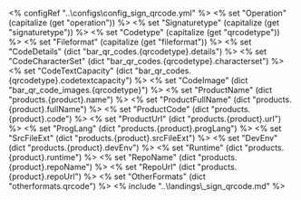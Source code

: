 <% configRef "..\\configs\\config_sign_qrcode.yml" %>
<% set "Operation" (capitalize (get "operation")) %>
<% set "Signaturetype" (capitalize (get "signaturetype")) %>
<% set "Codetype" (capitalize (get "qrcodetype")) %>
<% set "Fileformat" (capitalize (get "fileformat")) %>
<% set "CodeDetails" (dict "bar_qr_codes.{qrcodetype}.details") %>
<% set "CodeCharacterSet" (dict "bar_qr_codes.{qrcodetype}.characterset") %>
<% set "CodeTextCapacity" (dict "bar_qr_codes.{qrcodetype}.codetextcapacity") %>
<% set "CodeImage" (dict "bar_qr_code_images.{qrcodetype}") %>
<% set "ProductName" (dict "products.{product}.name") %>
<% set "ProductFullName" (dict "products.{product}.fullName") %>
<% set "ProductCode" (dict "products.{product}.code") %>
<% set "ProductUrl" (dict "products.{product}.url") %>
<% set "ProgLang" (dict "products.{product}.progLang") %>
<% set "SrcFileExt" (dict "products.{product}.srcFileExt") %>
<% set "DevEnv" (dict "products.{product}.devEnv") %>
<% set "Runtime" (dict "products.{product}.runtime") %>
<% set "RepoName" (dict "products.{product}.repoName") %>
<% set "RepoUrl" (dict "products.{product}.repoUrl") %>
<% set "OtherFormats" (dict "otherformats.qrcode") %>
<% include "..\\landings\\_sign_qrcode.md" %>